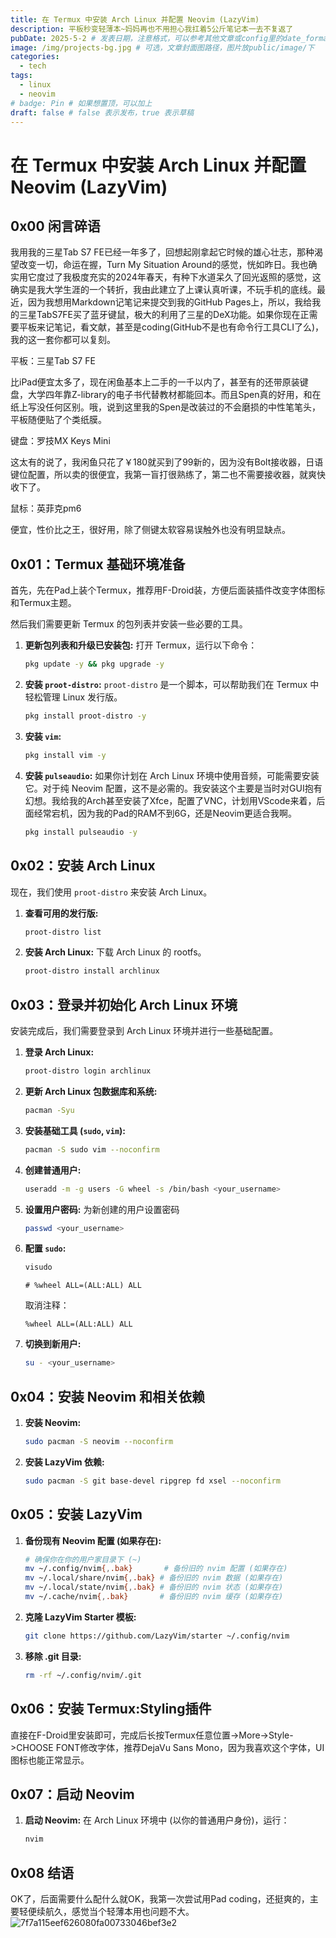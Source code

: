 ```yaml
---
title: 在 Termux 中安装 Arch Linux 并配置 Neovim (LazyVim)
description: 平板秒变轻薄本~妈妈再也不用担心我扛着5公斤笔记本一去不复返了
pubDate: 2025-5-2 # 发表日期，注意格式，可以参考其他文章或config里的date_format
image: /img/projects-bg.jpg # 可选，文章封面图路径，图片放public/image/下
categories:
  - tech
tags:
  - linux
  - neovim
# badge: Pin # 如果想置顶，可以加上
draft: false # false 表示发布，true 表示草稿
---
```


# 在 Termux 中安装 Arch Linux 并配置 Neovim (LazyVim)

## 0x00 闲言碎语

我用我的三星Tab S7 FE已经一年多了，回想起刚拿起它时候的雄心壮志，那种渴望改变一切，命运在握，Turn My Situation Around的感觉，恍如昨日。我也确实用它度过了我极度充实的2024年春天，有种下水道呆久了回光返照的感觉，这确实是我大学生涯的一个转折，我由此建立了上课认真听课，不玩手机的底线。最近，因为我想用Markdown记笔记来提交到我的GitHub Pages上，所以，我给我的三星TabS7FE买了蓝牙键鼠，极大的利用了三星的DeX功能。如果你现在正需要平板来记笔记，看文献，甚至是coding(GitHub不是也有命令行工具CLI了么)，我的这一套你都可以复刻。

平板：三星Tab S7 FE

比iPad便宜太多了，现在闲鱼基本上二手的一千以内了，甚至有的还带原装键盘，大学四年靠Z-library的电子书代替教材都能回本。而且Spen真的好用，和在纸上写没任何区别。哦，说到这里我的Spen是改装过的不会磨损的中性笔笔头，平板随便贴了个类纸膜。

键盘：罗技MX Keys Mini

这太有的说了，我闲鱼只花了￥180就买到了99新的，因为没有Bolt接收器，日语键位配置，所以卖的很便宜，我第一盲打很熟练了，第二也不需要接收器，就爽快收下了。

鼠标：英菲克pm6

便宜，性价比之王，很好用，除了侧键太软容易误触外也没有明显缺点。

## 0x01：Termux 基础环境准备

首先，先在Pad上装个Termux，推荐用F-Droid装，方便后面装插件改变字体图标和Termux主题。

然后我们需要更新 Termux 的包列表并安装一些必要的工具。

1.  **更新包列表和升级已安装包:**
    打开 Termux，运行以下命令：

    ```bash
    pkg update -y && pkg upgrade -y
    ```

2.  **安装 `proot-distro`:**
    `proot-distro` 是一个脚本，可以帮助我们在 Termux 中轻松管理 Linux 发行版。

    ```bash
    pkg install proot-distro -y
    ```

3.  **安装 `vim`:**

    ```bash
    pkg install vim -y
    ```

4.  **安装 `pulseaudio`:**
    如果你计划在 Arch Linux 环境中使用音频，可能需要安装它。对于纯 Neovim 配置，这不是必需的。我安装这个主要是当时对GUI抱有幻想。我给我的Arch甚至安装了Xfce，配置了VNC，计划用VScode来着，后面经常宕机，因为我的Pad的RAM不到6G，还是Neovim更适合我啊。

    ```bash
    pkg install pulseaudio -y
    ```

## 0x02：安装 Arch Linux

现在，我们使用 `proot-distro` 来安装 Arch Linux。

1.  **查看可用的发行版:**

    ```bash
    proot-distro list
    ```

2.  **安装 Arch Linux:**
    下载 Arch Linux 的 rootfs。

    ```bash
    proot-distro install archlinux
    ```

## 0x03：登录并初始化 Arch Linux 环境

安装完成后，我们需要登录到 Arch Linux 环境并进行一些基础配置。

1.  **登录 Arch Linux:**

    ```bash
    proot-distro login archlinux
    ```

2.  **更新 Arch Linux 包数据库和系统:**

    ```bash
    pacman -Syu
    ```

3.  **安装基础工具 (`sudo`, `vim`):**

    ```bash
    pacman -S sudo vim --noconfirm
    ```

4.  **创建普通用户:**

    ```bash
    useradd -m -g users -G wheel -s /bin/bash <your_username>
    ```

5.  **设置用户密码:**
    为新创建的用户设置密码

    ```bash
    passwd <your_username>
    ```

6.  **配置 `sudo`:**

    ```bash
    visudo
    ```

    ```
    # %wheel ALL=(ALL:ALL) ALL
    ```

    取消注释：

    ```
    %wheel ALL=(ALL:ALL) ALL
    ```

7.  **切换到新用户:**

    ```bash
    su - <your_username>
    ```

## 0x04：安装 Neovim 和相关依赖

1.  **安装 Neovim:**

    ```bash
    sudo pacman -S neovim --noconfirm
    ```

2.  **安装 LazyVim 依赖:**

    ```bash
    sudo pacman -S git base-devel ripgrep fd xsel --noconfirm
    ```

## 0x05：安装 LazyVim

1.  **备份现有 Neovim 配置 (如果存在):**

    ```bash
    # 确保你在你的用户家目录下 (~)
    mv ~/.config/nvim{,.bak}       # 备份旧的 nvim 配置 (如果存在)
    mv ~/.local/share/nvim{,.bak} # 备份旧的 nvim 数据 (如果存在)
    mv ~/.local/state/nvim{,.bak} # 备份旧的 nvim 状态 (如果存在)
    mv ~/.cache/nvim{,.bak}       # 备份旧的 nvim 缓存 (如果存在)
    ```

2.  **克隆 LazyVim Starter 模板:**

    ```bash
    git clone https://github.com/LazyVim/starter ~/.config/nvim
    ```

3.  **移除 .git 目录:**

    ```bash
    rm -rf ~/.config/nvim/.git
    ```

## 0x06：安装 Termux:Styling插件

直接在F-Droid里安装即可，完成后长按Termux任意位置->More->Style->CHOOSE FONT修改字体，推荐DejaVu Sans Mono，因为我喜欢这个字体，UI图标也能正常显示。

## 0x07：启动 Neovim

1. **启动 Neovim:**
   在 Arch Linux 环境中 (以你的普通用户身份)，运行：

   ```bash
   nvim
   ```

## 0x08 结语

OK了，后面需要什么配什么就OK，我第一次尝试用Pad coding，还挺爽的，主要轻便续航久，感觉当个轻薄本用也问题不大。
![7f7a115eef626080fa00733046bef3e2](/img/posts/7f7a115eef626080fa00733046bef3e2.jpg)
